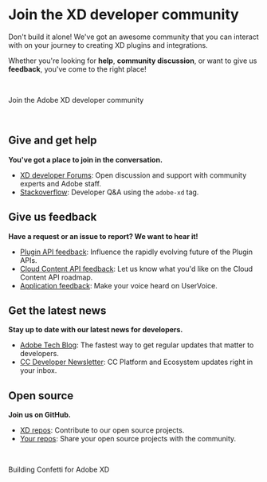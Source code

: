 # Join the XD developer community

Don't build it alone! We've got an awesome community that you can interact with on your journey to creating XD plugins and integrations.

Whether you're looking for **help**, **community discussion**, or want to give us **feedback**, you've come to the right place! 

<br />

<object style="width: 100%" type="image/png" data="/images/devdays@3x.png">Join the Adobe XD developer community</object>

<br />

## Give and get help

**You've got a place to join in the conversation.**

- [XD developer Forums](https://forums.adobexdplatform.com/): Open discussion and support with community experts and Adobe staff.
- [Stackoverflow](https://stackoverflow.com/questions/tagged/adobe-xd): Developer Q&A using the `adobe-xd` tag.


## Give us feedback

**Have a request or an issue to report? We want to hear it!**

- [Plugin API feedback](https://forums.adobexdplatform.com/c/api-feedback): Influence the rapidly evolving future of the Plugin APIs.
- [Cloud Content API feedback](): Let us know what you'd like on the Cloud Content API roadmap.
- [Application feedback](https://adobexd.uservoice.com/): Make your voice heard on UserVoice.



## Get the latest news

**Stay up to date with our latest news for developers.**

- [Adobe Tech Blog](https://medium.com/adobetech): The fastest way to get regular updates that matter to developers.
- [CC Developer Newsletter](https://www.adobe.com/subscription/ccdevnewsletter.html): CC Platform and Ecosystem updates right in your inbox.


## Open source

**Join us on GitHub.**

- [XD repos](https://github.com/AdobeXD): Contribute to our open source projects.
- [Your repos](https://github.com/AdobeXD/xd-awesome): Share your open source projects with the community.

<br />

<object style="width: 100%" type="image/png" data="/images/bottom@3x.png">Building Confetti for Adobe XD</object>